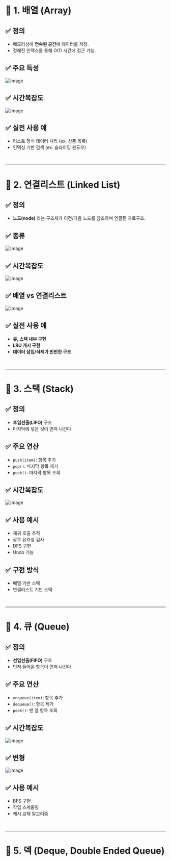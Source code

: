 # 🧠 1. 배열 (Array)
## ✅ 정의
- 메모리상에 **연속된 공간**에 데이터를 저장.
- 정해진 인덱스를 통해 O(1) 시간에 접근 가능.
## ✅ 주요 특성
![image](https://github.com/user-attachments/assets/c725cdf1-4d5e-46dc-8ea9-5112b55ac081)
## ✅ 시간복잡도
![image](https://github.com/user-attachments/assets/261fb4b7-5c53-4ead-8916-6cbbbbf55eb5)
## ✅ 실전 사용 예
- 리스트 형식 데이터 처리 (ex. 상품 목록)
- 인덱싱 기반 검색 (ex. 슬라이딩 윈도우)

<br>

---
# 🔗 2. 연결리스트 (Linked List)
## ✅ 정의
- **노드(node)** 라는 구조체가 이전/다음 노드를 참조하며 연결된 자료구조.
## ✅ 종류
![image](https://github.com/user-attachments/assets/7ecab451-c29a-4e61-8b4a-ee4e6929f81a)
## ✅ 시간복잡도
![image](https://github.com/user-attachments/assets/307d7675-f99b-42a9-9211-d6b131f57a53)
## ✅ 배열 vs 연결리스트
![image](https://github.com/user-attachments/assets/172c4c22-9762-4865-9052-76323b29f6fd)
## ✅ 실전 사용 예
- **큐, 스택 내부 구현**
- **LRU 캐시 구현**
- **데이터 삽입/삭제가 빈번한 구조**

<br>

---
# 🧱 3. 스택 (Stack)
## ✅ 정의
- **후입선출(LIFO)** 구조
- 마지막에 넣은 것이 먼저 나간다
## ✅ 주요 연산
- `push(item)`: 항목 추가
- `pop()`: 마지막 항목 제거
- `peek()`: 마지막 항목 조회
## ✅ 시간복잡도
![image](https://github.com/user-attachments/assets/43f4a077-9e24-40ad-9104-484a26eb538c)
## ✅ 사용 예시
- 재귀 호출 추적
- 괄호 유효성 검사
- DFS 구현
- Undo 기능
## ✅ 구현 방식
- 배열 기반 스택
- 연결리스트 기반 스택

<br>

---
# 🏁 4. 큐 (Queue)
## ✅ 정의
- **선입선출(FIFO)** 구조
- 먼저 들어온 항목이 먼저 나간다
## ✅ 주요 연산
- `enqueue(item)`: 항목 추가
- `dequeue()`: 항목 제거
- `peek()`: 맨 앞 항목 조회
## ✅ 시간복잡도
![image](https://github.com/user-attachments/assets/cef1e9f3-b782-459d-9127-cc2bbbfc2781)
## ✅ 변형
![image](https://github.com/user-attachments/assets/8ce91735-dbb8-41c0-9aca-fa92258c7786)
## ✅ 사용 예시
- BFS 구현
- 작업 스케줄링
- 캐시 교체 알고리즘

<br>

---
# 🧮 5. 덱 (Deque, Double Ended Queue)
